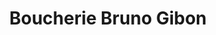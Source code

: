 ---
title: "Boucherie Bruno Gibon"
url: /asnieres-sur-seine/boucherie-bruno-gibon/
shop: Metzgerei
---